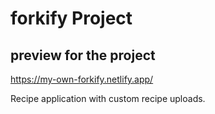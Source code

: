 # forkify Project

## preview for the project
https://my-own-forkify.netlify.app/

Recipe application with custom recipe uploads.
